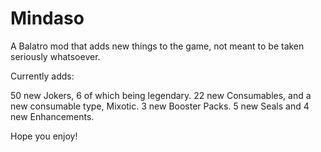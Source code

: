 # Mindaso
A Balatro mod that adds new things to the game, not meant to be taken seriously whatsoever.

Currently adds:

50 new Jokers, 6 of which being legendary.
22 new Consumables, and a new consumable type, Mixotic.
3 new Booster Packs.
5 new Seals
and 4 new Enhancements.

Hope you enjoy!
